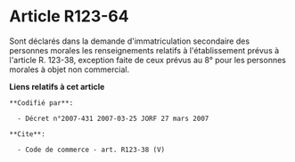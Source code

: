 # Article R123-64

Sont déclarés dans la demande d'immatriculation secondaire des personnes morales les renseignements relatifs à
l'établissement prévus à l'article R. 123-38, exception faite de ceux prévus au 8° pour les personnes morales à objet non
commercial.

**Liens relatifs à cet article**

	**Codifié par**:

	  - Décret n°2007-431 2007-03-25 JORF 27 mars 2007

	**Cite**:

	  - Code de commerce - art. R123-38 (V)
